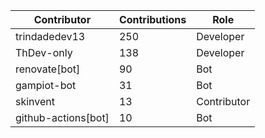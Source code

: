 | Contributor | Contributions | Role |
| ------------ | -------------- | ---- |
| trindadedev13 | 250 | Developer |
| ThDev-only | 138 | Developer |
| renovate[bot] | 90 | Bot |
| gampiot-bot | 31 | Bot |
| skinvent | 13 | Contributor |
| github-actions[bot] | 10 | Bot |
